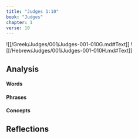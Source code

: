 ```yaml
---
title: "Judges 1:10"
book: "Judges"
chapter: 1
verse: 10
---
```

![[/Greek/Judges/001/Judges-001-010G.md#Text]]
![[/Hebrew/Judges/001/Judges-001-010H.md#Text]]

## Analysis

#### Words

#### Phrases

#### Concepts

## Reflections

